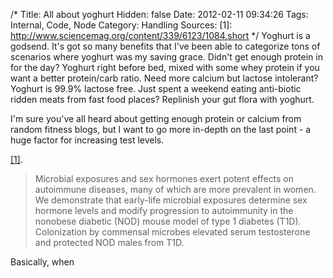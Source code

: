 /*
 Title: All about yoghurt
 Hidden: false
 Date: 2012-02-11 09:34:26
 Tags: Internal, Code, Node
 Category: Handling
 Sources:
   [1]: http://www.sciencemag.org/content/339/6123/1084.short
*/
Yoghurt is a godsend. It's got so many benefits that I've been able to categorize tons of scenarios where yoghurt was my saving grace. Didn't get enough protein in for the day? Yoghurt right before bed, mixed with some whey protein if you want a better protein/carb ratio. 
Need more calcium but lactose intolerant? Yoghurt is 99.9% lactose free. Just spent a weekend eating anti-biotic ridden meats from fast food places? Replinish your gut flora with yoghurt. 

I'm sure you've all heard about getting enough protein or calcium from random fitness blogs, but I want to go more in-depth on the last point - a huge factor for increasing test levels. 


[[1]](http://www.sciencemag.org/content/339/6123/1084.short).
> Microbial exposures and sex hormones exert potent effects on autoimmune diseases, many of which are more prevalent in women. We demonstrate that early-life microbial exposures determine sex hormone levels and modify progression to autoimmunity in the nonobese diabetic (NOD) mouse model of type 1 diabetes (T1D). Colonization by commensal microbes elevated serum testosterone and protected NOD males from T1D. 

Basically, when 
